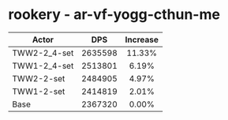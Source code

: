# rookery - ar-vf-yogg-cthun-me
| Actor | DPS | Increase |
|---|:---:|:---:|
|TWW2-2_4-set|2635598|11.33%|
|TWW1-2_4-set|2513801|6.19%|
|TWW2-2-set|2484905|4.97%|
|TWW1-2-set|2414819|2.01%|
|Base|2367320|0.00%|
